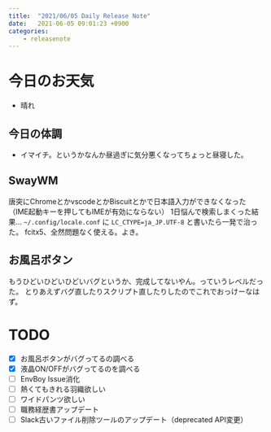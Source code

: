 ```yaml
---
title:  "2021/06/05 Daily Release Note"
date:   2021-06-05 09:01:23 +0900
categories:
    - releasenote
---
```

# 今日のお天気

* 晴れ

## 今日の体調

* イマイチ。というかなんか昼過ぎに気分悪くなってちょっと昼寝した。

## SwayWM

唐突にChromeとかvscodeとかBiscuitとかで日本語入力ができなくなった（IME起動キーを押してもIMEが有効にならない）
1日悩んで検索しまくった結果… `~/.config/locale.conf` に `LC_CTYPE=ja_JP.UTF-8` と書いたら一発で治った。
fcitx5、全然問題なく使える。よき。

## お風呂ボタン

もうひどいひどいひどいバグというか、完成してないやん。っていうレベルだった。
とりあえずバグ直したりスクリプト直したりしたのでこれでおっけーなはず。

# TODO 

- [x] お風呂ボタンがバグってるの調べる
- [x] 液晶ON/OFFがバグってるのを調べる
- [ ] EnvBoy Issue消化
- [ ] 熱くてもきれる羽織欲しい
- [ ] ワイドパンツ欲しい
- [ ] 職務経歴書アップデート
- [ ] Slack古いファイル削除ツールのアップデート（deprecated API変更）
